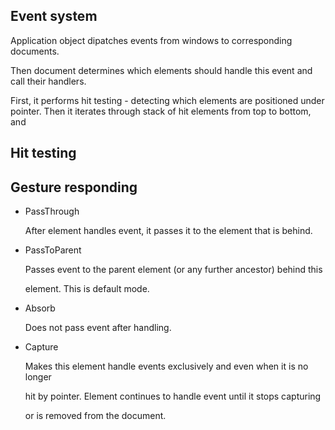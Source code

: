 ## Event system

Application object dipatches events from windows to corresponding documents.

Then document determines which elements should handle this event and call
their handlers.

First, it performs hit testing - detecting which elements are positioned under
pointer.
Then it iterates through stack of hit elements from top to bottom, and 
  

## Hit testing

## Gesture responding

- PassThrough

  After element handles event, it passes it to the element that is behind.

- PassToParent

  Passes event to the parent element (or any further ancestor) behind this 

  element. This is default mode.

- Absorb

  Does not pass event after handling.

- Capture

  Makes this element handle events exclusively and even when it is no longer

  hit by pointer. Element continues to handle event until it stops capturing

  or is removed from the document.